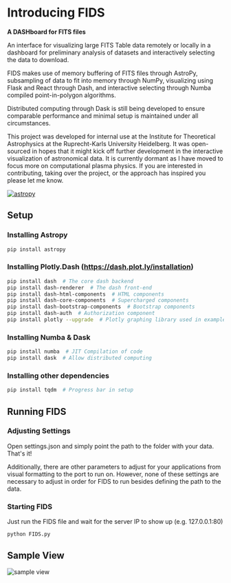 # Introducing FIDS

**A DASHboard for FITS files**

An interface for visualizing large FITS Table data remotely or locally in a dashboard for preliminary analysis of datasets and interactively selecting the data to download.

FIDS makes use of memory buffering of FITS files through AstroPy, subsampling of data to fit into memory through NumPy, visualizing using Flask and React through Dash, and interactive selecting through Numba compiled point-in-polygon algorithms. 

Distributed computing through Dask is still being developed to ensure comparable performance and minimal setup is maintained under all circumstances. 

This project was developed for internal use at the Institute for Theoretical Astrophysics at the Ruprecht-Karls University Heidelberg. It was open-sourced in hopes that it might kick off further development in the interactive visualization of astronomical data. It is currently dormant as I have moved to focus more on computational plasma physics. If you are interested in contributing, taking over the project, or the approach has inspired you please let me know.

[![astropy](http://img.shields.io/badge/powered%20by-AstroPy-orange.svg?style=flat)](http://www.astropy.org/)

## Setup

### Installing Astropy

```bash
pip install astropy
```

### Installing Plotly.Dash  (https://dash.plot.ly/installation)

```bash
pip install dash  # The core dash backend
pip install dash-renderer  # The dash front-end
pip install dash-html-components  # HTML components
pip install dash-core-components  # Supercharged components
pip install dash-bootstrap-components  # Bootstrap components
pip install dash-auth  # Authorization component
pip install plotly --upgrade  # Plotly graphing library used in examples
```

### Installing Numba & Dask

```bash
pip install numba  # JIT Compilation of code
pip install dask  # Allow distributed computing
```
### Installing other dependencies
```bash
pip install tqdm  # Progress bar in setup
```

## Running FIDS

### Adjusting Settings

Open settings.json and simply point the path to the folder with your data. That's it!

Additionally, there are other parameters to adjust for your applications from visual formatting to the port to run on. However, none of these settings are necessary to adjust in order for FIDS to run besides defining the path to the data.

### Starting FIDS

Just run the FIDS file and wait for the server IP to show up (e.g. 127.0.0.1:80) 

```shell
python FIDS.py
```

## Sample View

![sample view](https://github.com/the-rccg/FITS_dashboard/blob/master/assets/img/FIDS_screenshot.png)
